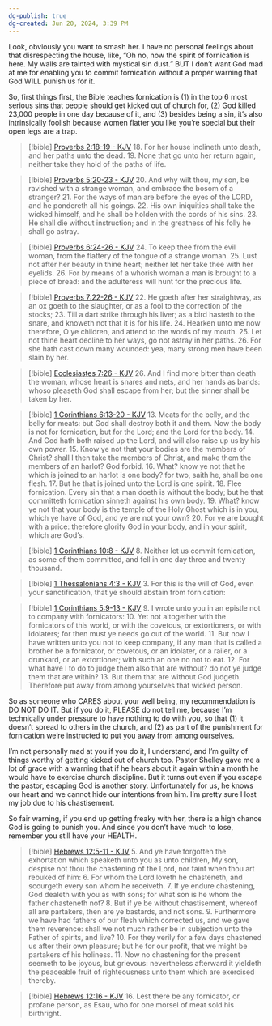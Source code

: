 ```yaml
---
dg-publish: true
dg-created: Jun 20, 2024, 3:39 PM
---
```


Look, obviously you want to smash her. I have no personal feelings about that disrespecting the house, like, “Oh no, now the spirit of fornication is here. My walls are tainted with mystical sin dust.” BUT I don’t want God mad at me for enabling you to commit fornication without a proper warning that God WILL punish us for it.

So, first things first, the Bible teaches fornication is (1) in the top 6 most serious sins that people should get kicked out of church for, (2) God killed 23,000 people in one day because of it, and (3) besides being a sin, it’s also intrinsically foolish because women flatter you like you’re special but their open legs are a trap.

> [!bible] [Proverbs 2:18-19 - KJV](https://www.biblegateway.com/passage/?search=Proverbs+2:18-19&version=kjv)
> 18. For her house inclineth unto death, and her paths unto the dead.
> 19. None that go unto her return again, neither take they hold of the paths of life.

> [!bible] [Proverbs 5:20-23 - KJV](https://www.biblegateway.com/passage/?search=Proverbs+5:20-23&version=kjv)
> 20. And why wilt thou, my son, be ravished with a strange woman, and embrace the bosom of a stranger?
> 21. For the ways of man are before the eyes of the LORD, and he pondereth all his goings.
> 22. His own iniquities shall take the wicked himself, and he shall be holden with the cords of his sins.
> 23. He shall die without instruction; and in the greatness of his folly he shall go astray.

> [!bible] [Proverbs 6:24-26 - KJV](https://www.biblegateway.com/passage/?search=Proverbs+6:24-26&version=kjv)
> 24. To keep thee from the evil woman, from the flattery of the tongue of a strange woman.
> 25. Lust not after her beauty in thine heart; neither let her take thee with her eyelids.
> 26. For by means of a whorish woman a man is brought to a piece of bread: and the adulteress will hunt for the precious life.

> [!bible] [Proverbs 7:22-26 - KJV](https://www.biblegateway.com/passage/?search=Proverbs+7:22-26&version=kjv)
> 22. He goeth after her straightway, as an ox goeth to the slaughter, or as a fool to the correction of the stocks;
> 23. Till a dart strike through his liver; as a bird hasteth to the snare, and knoweth not that it is for his life.
> 24. Hearken unto me now therefore, O ye children, and attend to the words of my mouth.
> 25. Let not thine heart decline to her ways, go not astray in her paths.
> 26. For she hath cast down many wounded: yea, many strong men  have been slain by her.

> [!bible] [Ecclesiastes 7:26 - KJV](https://www.biblegateway.com/passage/?search=Ecclesiastes+7:26&version=kjv)
> 26. And I find more bitter than death the woman, whose heart is  snares and nets, and her hands as bands: whoso pleaseth God shall escape from her; but the sinner shall be taken by her.

> [!bible] [1 Corinthians 6:13-20 - KJV](https://www.biblegateway.com/passage/?search=1+Corinthians+6:13-20&version=kjv)
> 13. Meats for the belly, and the belly for meats: but God shall destroy both it and them. Now the body is not for fornication, but for the Lord; and the Lord for the body.
> 14. And God hath both raised up the Lord, and will also raise up us by his own power.
> 15. Know ye not that your bodies are the members of Christ? shall I then take the members of Christ, and make them the members of an harlot? God forbid.
> 16. What? know ye not that he which is joined to an harlot is one body? for two, saith he, shall be one flesh.
> 17. But he that is joined unto the Lord is one spirit.
> 18. Flee fornication. Every sin that a man doeth is without the body; but he that committeth fornication sinneth against his own body.
> 19. What? know ye not that your body is the temple of the Holy Ghost which is in you, which ye have of God, and ye are not your own?
> 20. For ye are bought with a price: therefore glorify God in your body, and in your spirit, which are God’s.

> [!bible] [1 Corinthians 10:8 - KJV](https://www.biblegateway.com/passage/?search=1+Corinthians+10:8&version=kjv)
> 8. Neither let us commit fornication, as some of them committed, and fell in one day three and twenty thousand.

> [!bible] [1 Thessalonians 4:3 - KJV](https://www.biblegateway.com/passage/?search=1+Thessalonians+4:3&version=kjv)
> 3. For this is the will of God, even your sanctification, that ye should abstain from fornication:

> [!bible] [1 Corinthians 5:9-13 - KJV](https://www.biblegateway.com/passage/?search=1+Corinthians+5:9-13&version=kjv)
> 9. I wrote unto you in an epistle not to company with fornicators:
> 10. Yet not altogether with the fornicators of this world, or with the covetous, or extortioners, or with idolaters; for then must ye needs go out of the world.
> 11. But now I have written unto you not to keep company, if any man that is called a brother be a fornicator, or covetous, or an idolater, or a railer, or a drunkard, or an extortioner; with such an one no not to eat.
> 12. For what have I to do to judge them also that are without? do not ye judge them that are within?
> 13. But them that are without God judgeth. Therefore put away from among yourselves that wicked person.

So as someone who CARES about your well being, my recommendation is DO NOT DO IT. But if you do it, PLEASE do not tell me, because I’m technically under pressure to have nothing to do with you, so that (1) it doesn’t spread to others in the church, and (2) as part of the punishment for fornication we’re instructed to put you away from among ourselves.

I’m not personally mad at you if you do it, I understand, and I’m guilty of things worthy of getting kicked out of church too. Pastor Shelley gave me a lot of grace with a warning that if he hears about it again within a month he would have to exercise church discipline. But it turns out even if you escape the pastor, escaping God is another story. Unfortunately for us, he knows our heart and we cannot hide our intentions from him. I’m pretty sure I lost my job due to his chastisement.

So fair warning, if you end up getting freaky with her, there is a high chance God is going to punish you. And since you don’t have much to lose, remember you still have your HEALTH.

> [!bible] [Hebrews 12:5-11 - KJV](https://www.biblegateway.com/passage/?search=Hebrews+12:5-11&version=kjv)
> 5. And ye have forgotten the exhortation which speaketh unto you as unto children, My son, despise not thou the chastening of the Lord, nor faint when thou art rebuked of him:
> 6. For whom the Lord loveth he chasteneth, and scourgeth every son whom he receiveth.
> 7. If ye endure chastening, God dealeth with you as with sons; for what son is he whom the father chasteneth not?
> 8. But if ye be without chastisement, whereof all are partakers, then are ye bastards, and not sons.
> 9. Furthermore we have had fathers of our flesh which corrected us,  and we gave them reverence: shall we not much rather be in subjection unto the Father of spirits, and live?
> 10. For they verily for a few days chastened us after their own pleasure; but he for our profit, that we might be partakers of his holiness.
> 11. Now no chastening for the present seemeth to be joyous, but grievous: nevertheless afterward it yieldeth the peaceable fruit of righteousness unto them which are exercised thereby.

> [!bible] [Hebrews 12:16 - KJV](https://www.biblegateway.com/passage/?search=Hebrews+12:16&version=kjv)
> 16. Lest there be any fornicator, or profane person, as Esau, who for one morsel of meat sold his birthright.


